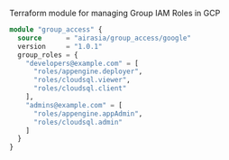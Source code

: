 Terraform module for managing Group IAM Roles in GCP

```terraform
module "group_access" {
  source      = "airasia/group_access/google"
  version     = "1.0.1"
  group_roles = {
    "developers@example.com" = [
      "roles/appengine.deployer",
      "roles/cloudsql.viewer",
      "roles/cloudsql.client"
    ],
    "admins@example.com" = [
      "roles/appengine.appAdmin",
      "roles/cloudsql.admin"
    ]
  }
}
```
